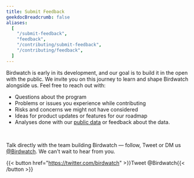 ```yaml
---
title: Submit Feedback
geekdocBreadcrumb: false
aliases:
  [
    "/submit-feedback",
    "feedback",
    "/contributing/submit-feedback",
    "/contributing/feedback",
  ]
---
```


Birdwatch is early in its development, and our goal is to build it in the open with the public. We invite you on this journey to learn and shape Birdwatch alongside us. Feel free to reach out with:

- Questions about the program
- Problems or issues you experience while contributing
- Risks and concerns we might not have considered
- Ideas for product updates or features for our roadmap
- Analyses done with our [public data](../data) or feedback about the data.

<br>

Talk directly with the team building Birdwatch — follow, Tweet or DM us [@Birdwatch](https://twitter.com/birdwatch). We can't wait to hear from you.

{{< button href="https://twitter.com/birdwatch" >}}Tweet @Birdwatch{{< /button >}}
